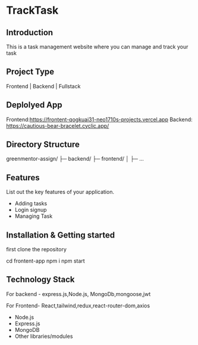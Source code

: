 # TrackTask

## Introduction
This is a task management website where you can manage and track your task

## Project Type
Frontend | Backend | Fullstack

## Deplolyed App
Frontend:https://frontent-qogkuai31-neo1710s-projects.vercel.app
Backend: https://cautious-bear-bracelet.cyclic.app/

## Directory Structure
greenmentor-assign/
├─ backend/
├─ frontend/
│  ├─ ...


## Features
List out the key features of your application.

- Adding tasks
- Login signup
- Managing Task


## Installation & Getting started
first clone the repository 

cd frontent-app
npm i
npm start


## Technology Stack
For backend - express.js,Node.js, MongoDb,mongoose,jwt

For Frontend- React,tailwind,redux,react-router-dom,axios

- Node.js
- Express.js
- MongoDB
- Other libraries/modules

